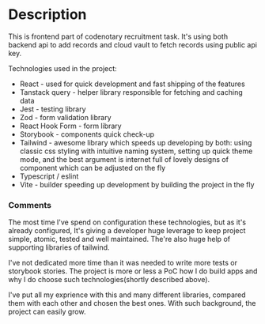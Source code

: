 # Description

This is frontend part of codenotary recruitment task. It's using both backend api to add records and cloud vault to fetch records using public api key.

Technologies used in the project:

- React - used for quick development and fast shipping of the features
- Tanstack query - helper library responsible for fetching and caching data
- Jest - testing library
- Zod - form validation library
- React Hook Form - form library
- Storybook - components quick check-up
- Tailwind - awesome library which speeds up developing by both: using classic css styling with intuitive naming system, setting up quick theme mode, and the best argument is internet full of lovely designs of component which can be adjusted on the fly
- Typescript / eslint
- Vite - builder speeding up development by building the project in the fly

### Comments

The most time I've spend on configuration these technologies, but as it's already configured, It's giving a developer huge leverage to keep project simple, atomic, tested and well maintained.
The're also huge help of supporting libraries of tailwind.

I've not dedicated more time than it was needed to write more tests or storybook stories. The project is more or less a PoC how I do build apps and why I do choose such technologies(shortly described above).

I've put all my exprience with this and many different libraries, compared them with each other and chosen the best ones. With such background, the project can easily grow.
